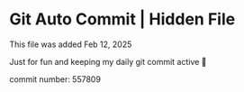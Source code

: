 # Git Auto Commit | Hidden File

This file was added Feb 12, 2025

Just for fun and keeping my daily git commit active 🤪

commit number: 557809
